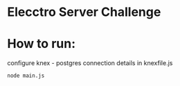 # Elecctro Server Challenge

# How to run:
configure knex - postgres connection details in knexfile.js
```
node main.js
```
